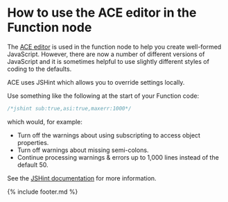 ---
---
# How to use the ACE editor in the Function node

The [ACE editor](https://ace.c9.io/) is used in the function node to help you create well-formed
JavaScript. However, there are now a number of different versions of JavaScript
and it is sometimes helpful to use slightly different styles of coding to the
defaults.

ACE uses JSHint which allows you to override settings locally.

Use something like the following at the start of your Function code:

```javascript
/*jshint sub:true,asi:true,maxerr:1000*/
```

which would, for example:

- Turn off the warnings about using subscripting to access object properties.
- Turn off warnings about missing semi-colons.
- Continue processing warnings & errors up to 1,000 lines instead of the default 50.

See the [JSHint documentation](http://jshint.com/docs/options/) for more information.

{% include footer.md %}
